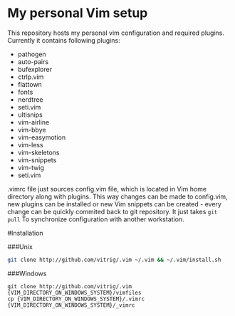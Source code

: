 # My personal Vim setup

This repository hosts my personal vim configuration and required plugins. Currently it contains following plugins:

- pathogen
- auto-pairs
- bufexplorer
- ctrlp.vim
- flattown
- fonts
- nerdtree
- seti.vim
- ultisnips
- vim-airline
- vim-bbye
- vim-easymotion
- vim-less
- vim-skeletons
- vim-snippets
- vim-twig
- seti.vim


.vimrc file just sources config.vim file, which is located in Vim home directory along with plugins.
This way changes can be made to config.vim, new plugins can be installed or new Vim snippets can be created - every change can be quickly commited back to git repository. It just takes `git pull` To synchronize configuration with another workstation.


#Installation

###Unix
```bash
git clone http://github.com/vitrig/.vim ~/.vim && ~/.vim/install.sh
```

###Windows
```
git clone http://github.com/vitrig/.vim {VIM_DIRECTORY_ON_WINDOWS_SYSTEM}/vimfiles
cp {VIM_DIRECTORY_ON_WINDOWS_SYSTEM}/.vimrc {VIM_DIRECTORY_ON_WINDOWS_SYSTEM}/_vimrc
```
